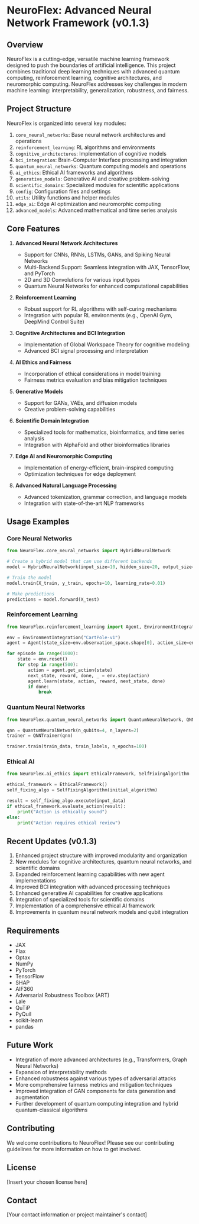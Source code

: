 # NeuroFlex: Advanced Neural Network Framework (v0.1.3)

## Overview

NeuroFlex is a cutting-edge, versatile machine learning framework designed to push the boundaries of artificial intelligence. This project combines traditional deep learning techniques with advanced quantum computing, reinforcement learning, cognitive architectures, and neuromorphic computing. NeuroFlex addresses key challenges in modern machine learning: interpretability, generalization, robustness, and fairness.

## Project Structure

NeuroFlex is organized into several key modules:

1. `core_neural_networks`: Base neural network architectures and operations
2. `reinforcement_learning`: RL algorithms and environments
3. `cognitive_architectures`: Implementation of cognitive models
4. `bci_integration`: Brain-Computer Interface processing and integration
5. `quantum_neural_networks`: Quantum computing models and operations
6. `ai_ethics`: Ethical AI frameworks and algorithms
7. `generative_models`: Generative AI and creative problem-solving
8. `scientific_domains`: Specialized modules for scientific applications
9. `config`: Configuration files and settings
10. `utils`: Utility functions and helper modules
11. `edge_ai`: Edge AI optimization and neuromorphic computing
12. `advanced_models`: Advanced mathematical and time series analysis

## Core Features

1. **Advanced Neural Network Architectures**
   - Support for CNNs, RNNs, LSTMs, GANs, and Spiking Neural Networks
   - Multi-Backend Support: Seamless integration with JAX, TensorFlow, and PyTorch
   - 2D and 3D Convolutions for various input types
   - Quantum Neural Networks for enhanced computational capabilities

2. **Reinforcement Learning**
   - Robust support for RL algorithms with self-curing mechanisms
   - Integration with popular RL environments (e.g., OpenAI Gym, DeepMind Control Suite)

3. **Cognitive Architectures and BCI Integration**
   - Implementation of Global Workspace Theory for cognitive modeling
   - Advanced BCI signal processing and interpretation

4. **AI Ethics and Fairness**
   - Incorporation of ethical considerations in model training
   - Fairness metrics evaluation and bias mitigation techniques

5. **Generative Models**
   - Support for GANs, VAEs, and diffusion models
   - Creative problem-solving capabilities

6. **Scientific Domain Integration**
   - Specialized tools for mathematics, bioinformatics, and time series analysis
   - Integration with AlphaFold and other bioinformatics libraries

7. **Edge AI and Neuromorphic Computing**
   - Implementation of energy-efficient, brain-inspired computing
   - Optimization techniques for edge deployment

8. **Advanced Natural Language Processing**
   - Advanced tokenization, grammar correction, and language models
   - Integration with state-of-the-art NLP frameworks

## Usage Examples

### Core Neural Networks

```python
from NeuroFlex.core_neural_networks import HybridNeuralNetwork

# Create a hybrid model that can use different backends
model = HybridNeuralNetwork(input_size=10, hidden_size=20, output_size=5, framework='jax')

# Train the model
model.train(X_train, y_train, epochs=10, learning_rate=0.01)

# Make predictions
predictions = model.forward(X_test)
```

### Reinforcement Learning

```python
from NeuroFlex.reinforcement_learning import Agent, EnvironmentIntegration

env = EnvironmentIntegration("CartPole-v1")
agent = Agent(state_size=env.observation_space.shape[0], action_size=env.action_space.n)

for episode in range(1000):
    state = env.reset()
    for step in range(500):
        action = agent.get_action(state)
        next_state, reward, done, _ = env.step(action)
        agent.learn(state, action, reward, next_state, done)
        if done:
            break
```

### Quantum Neural Networks

```python
from NeuroFlex.quantum_neural_networks import QuantumNeuralNetwork, QNNTrainer

qnn = QuantumNeuralNetwork(n_qubits=4, n_layers=2)
trainer = QNNTrainer(qnn)

trainer.train(train_data, train_labels, n_epochs=100)
```

### Ethical AI

```python
from NeuroFlex.ai_ethics import EthicalFramework, SelfFixingAlgorithm

ethical_framework = EthicalFramework()
self_fixing_algo = SelfFixingAlgorithm(initial_algorithm)

result = self_fixing_algo.execute(input_data)
if ethical_framework.evaluate_action(result):
    print("Action is ethically sound")
else:
    print("Action requires ethical review")
```

## Recent Updates (v0.1.3)

1. Enhanced project structure with improved modularity and organization
2. New modules for cognitive architectures, quantum neural networks, and scientific domains
3. Expanded reinforcement learning capabilities with new agent implementations
4. Improved BCI integration with advanced processing techniques
5. Enhanced generative AI capabilities for creative applications
6. Integration of specialized tools for scientific domains
7. Implementation of a comprehensive ethical AI framework
8. Improvements in quantum neural network models and qubit integration

## Requirements

- JAX
- Flax
- Optax
- NumPy
- PyTorch
- TensorFlow
- SHAP
- AIF360
- Adversarial Robustness Toolbox (ART)
- Lale
- QuTiP
- PyQuil
- scikit-learn
- pandas

## Future Work

- Integration of more advanced architectures (e.g., Transformers, Graph Neural Networks)
- Expansion of interpretability methods
- Enhanced robustness against various types of adversarial attacks
- More comprehensive fairness metrics and mitigation techniques
- Improved integration of GAN components for data generation and augmentation
- Further development of quantum computing integration and hybrid quantum-classical algorithms

## Contributing

We welcome contributions to NeuroFlex! Please see our contributing guidelines for more information on how to get involved.

## License

[Insert your chosen license here]

## Contact

[Your contact information or project maintainer's contact]
